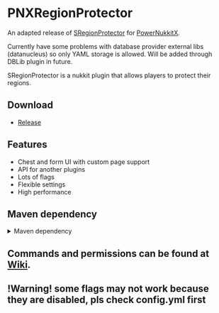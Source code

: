 # PNXRegionProtector
An adapted release of [SRegionProtector](https://github.com/SergeyDertan/SRegionProtector) for [PowerNukkitX](https://github.com/PowerNukkitX/PowerNukkitX).

Currently have some problems with database provider external libs (datanucleus) so only YAML storage is allowed.
Will be added through DBLib plugin in future.

SRegionProtector is a nukkit plugin that allows players to protect their regions.
## Download
* [Release](https://github.com/edshPC/PNXRegionProtector/releases/latest)
## Features
* Chest and form UI with custom page support
* API for another plugins
* Lots of flags
* Flexible settings
* High performance
## Maven dependency
<details>
<summary>Maven dependency</summary>

```
<repositories>
    <repository>
        <id>SRegionProtector-master</id>
        <url>https://raw.github.com/SergeyDertan/SRegionProtector/mvn-repo/</url>
        <snapshots>
            <enabled>true</enabled>
            <updatePolicy>always</updatePolicy>
        </snapshots>
    </repository>
</repositories>
<dependencies>
    <dependency>
        <groupId>sergeydertan.sregionprotector</groupId>
        <artifactId>SRegionProtector</artifactId>
        <version>LATEST</version>
    </dependency>
</dependencies>
```

</details>

## Commands and permissions can be found at [Wiki](https://github.com/SergeyDertan/SRegionProtector/wiki).

## !Warning! some flags may not work because they are disabled, pls check config.yml first
